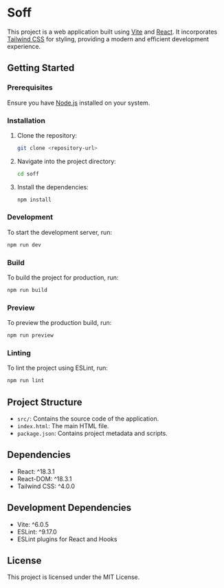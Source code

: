 # Soff

This project is a web application built using [Vite](https://vitejs.dev/) and [React](https://reactjs.org/). It incorporates [Tailwind CSS](https://tailwindcss.com/) for styling, providing a modern and efficient development experience.

## Getting Started

### Prerequisites

Ensure you have [Node.js](https://nodejs.org/) installed on your system.

### Installation

1. Clone the repository:

    ```bash
    git clone <repository-url>
    ```

2. Navigate into the project directory:

    ```bash
    cd soff
    ```

3. Install the dependencies:
    ```bash
    npm install
    ```

### Development

To start the development server, run:

```bash
npm run dev
```

### Build

To build the project for production, run:

```bash
npm run build
```

### Preview

To preview the production build, run:

```bash
npm run preview
```

### Linting

To lint the project using ESLint, run:

```bash
npm run lint
```

## Project Structure

-   `src/`: Contains the source code of the application.
-   `index.html`: The main HTML file.
-   `package.json`: Contains project metadata and scripts.

## Dependencies

-   React: ^18.3.1
-   React-DOM: ^18.3.1
-   Tailwind CSS: ^4.0.0

## Development Dependencies

-   Vite: ^6.0.5
-   ESLint: ^9.17.0
-   ESLint plugins for React and Hooks

## License

This project is licensed under the MIT License.
